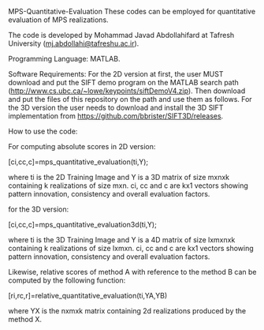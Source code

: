 MPS-Quantitative-Evaluation
These codes can be employed for quantitative evaluation of MPS realizations.

The code is developed by Mohammad Javad Abdollahifard at Tafresh University (mj.abdollahi@tafreshu.ac.ir).

Programming Language: MATLAB.

Software Requirements: For the 2D version at first, the user MUST download and put the SIFT demo program on the MATLAB search path (http://www.cs.ubc.ca/~lowe/keypoints/siftDemoV4.zip). Then download and put the files of this repository on the path and use them as follows. For the 3D version the user needs to download and install the 3D SIFT implementation from https://github.com/bbrister/SIFT3D/releases.

How to use the code: 

For computing absolute scores in 2D version:

[ci,cc,c]=mps_quantitative_evaluation(ti,Y);

where ti is the 2D Training Image and Y is a 3D matrix of size mxnxk containing k realizations of size mxn. ci, cc and c are kx1 vectors showing pattern innovation, consistency and overall evaluation factors.

for the 3D version:

[ci,cc,c]=mps_quantitative_evaluation3d(ti,Y);

where ti is the 3D Training Image and Y is a 4D matrix of size lxmxnxk containing k realizations of size lxmxn. ci, cc and c are kx1 vectors showing pattern innovation, consistency and overall evaluation factors.


Likewise, relative scores of method A with reference to the method B can be computed by the following function:

[ri,rc,r]=relative_quantitative_evaluation(ti,YA,YB)

where YX is the nxmxk matrix containing 2d realizations produced by the method X. 
